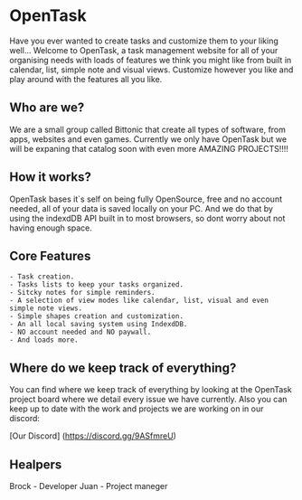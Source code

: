 # OpenTask

Have you ever wanted to create tasks and customize them to your liking well...
Welcome to OpenTask, a task management website for all of your organising needs with loads of features we think you might like from built in calendar, list, simple note and visual views.
Customize however you like and play around with the features all you like.

## Who are we?

We are a small group called Bittonic that create all types of software, from apps, websites and even games. Currently we only have OpenTask but we will be expaning that catalog soon with even more AMAZING PROJECTS!!!!

## How it works?

OpenTask bases it`s self on being fully OpenSource, free and no account needed, all of your data is saved locally on your PC. And we do that by using the indexdDB API built in to most browsers, so dont worry about not having enough space.

## Core Features

    - Task creation.
    - Tasks lists to keep your tasks organized.
    - Sitcky notes for simple reminders.
    - A selection of view modes like calendar, list, visual and even simple note views.
    - Simple shapes creation and customization.
    - An all local saving system using IndexdDB.
    - NO account needed and NO paywall.
    - And loads more.

## Where do we keep track of everything?

You can find where we keep track of everything by looking at the OpenTask project board where we detail every issue we have currently.
Also you can keep up to date with the work and projects we are working on in our discord:

[Our Discord] (https://discord.gg/9ASfmreU)

## Healpers

Brock - Developer
Juan - Project maneger

